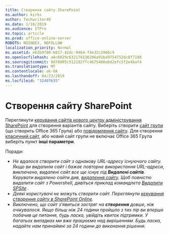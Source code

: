 ```yaml
---
title: Створення сайту SharePoint
ms.author: kirks
author: Techwriter40
ms.date: 1/16/2019
ms.audience: ITPro
ms.topic: article
ms.prod: office-online-server
ROBOTS: NOINDEX, NOFOLLOW
localization_priority: Normal
ms.assetid: e62b9f80-b017-42dc-9464-f4e32c19d6c9
ms.openlocfilehash: a4c6029c632178136396a91ba9754752dc8f7180
ms.sourcegitcommit: 9d78905c512192ffc4675468abd2efc5f2e4baf4
ms.translationtype: MT
ms.contentlocale: uk-UA
ms.lasthandoff: 04/23/2019
ms.locfileid: "32407635"
---
```

# <a name="create-a-sharepoint-site"></a>Створення сайту SharePoint

Переглянути [керування сайтів нового центру адміністрування SharePoint](https://docs.microsoft.com/sharepoint/manage-site-creation ) для створення варіантів сайту. Виберіть створити [сайт групи](https://support.office.com/article/create-a-team-site-in-sharepoint-ef10c1e7-15f3-42a3-98aa-b5972711777d?ui=en-US&amp;rs=en-US&amp;ad=US) (що створить Office 365 Група) або [повідомлення сайту](https://support.office.com/article/7fb44b20-a72f-4d2c-9173-fc8f59ba50eb). Для створення [класичний сайт](https://docs.microsoft.com/sharepoint/manage-sites-in-new-admin-center#create-a-site), або новий сайт групи не включає Office 365 Група виберіть пункт **інші параметри**. 
  
Поради:
- *Не вдалося створити сайт з однакову URL-адресу існуючого сайту. Якщо ви видалили сайт і бажає повторне використання URL-адреси, виключено, видалені сайт все ще існує під **Видалені сайтів**. Керувати видалено сайти див, [видалення сайту](https://docs.microsoft.com/sharepoint/manage-sites-in-new-admin-center#delete-a-site). Щоб повністю видалити сайт з Powershell, дивіться приклад командлета [Видалити SPSite](https://docs.microsoft.com/sharepoint/manage-sites-in-new-admin-center#delete-a-site) .*
- *Деякі користувачі не можуть створити сайт. Переглянути [керування створення сайту в SharePoint Online](https://docs.microsoft.com/sharepoint/manage-site-creation).*
- *Виключено, що сайт з'явиться застряг на **створення** довше, ніж очікувалося. Якщо більш ніж 24 години пройшло з тих пір ви вперше побачив це питання, будь ласка, увійдіть квиток підтримки. У багатьох випадках ми вже працюємо над вирішенням. Будь ласка, надайте нам принаймні за 24 години до виконання рішення.*
